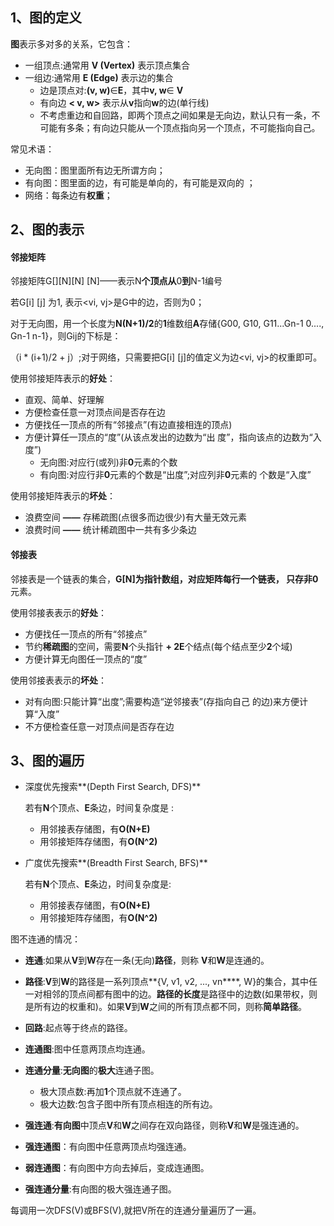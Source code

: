 ## 1、**图的定义**

**图**表示多对多的关系，它包含：

- 一组顶点:通常用 **V (Vertex)** 表示顶点集合
- 一组边:通常用 **E (Edge)** 表示边的集合
  - 边是顶点对:**(v, w)**$\in$**E**，其中**v, w**$\in$ **V**
  - 有向边 **< v, w>** 表示从**v**指向**w**的边(单行线)
  - 不考虑重边和自回路，即两个顶点之间如果是无向边，默认只有一条，不可能有多条；有向边只能从一个顶点指向另一个顶点，不可能指向自己。

常见术语：

- 无向图：图里面所有边无所谓方向；
- 有向图：图里面的边，有可能是单向的，有可能是双向的 ；
- 网络：每条边有**权重**；



## 2、图的表示

#### 邻接矩阵

邻接矩阵G[][N][N] [N]——表示N**个顶点从**0**到**N-1编号

若G[i] [j] 为1, 表示<vi, vj>是G中的边，否则为0；

对于无向图，用一个长度为**N(N+1)/2**的**1**维数组**A**存储{G00, G10, G11...Gn-1 0...., Gn-1 n-1}，则Gij的下标是：

（i * (i+1)/2 + j）;对于网络，只需要把G[i] [j]的值定义为边<vi, vj>的权重即可。

使用邻接矩阵表示的**好处**：

- 直观、简单、好理解
- 方便检查任意一对顶点间是否存在边
- 方便找任一顶点的所有“邻接点”(有边直接相连的顶点)
- 方便计算任一顶点的“度”(从该点发出的边数为“出 度”，指向该点的边数为“入度”)
  - 无向图:对应行(或列)非**0**元素的个数
  - 有向图:对应行非**0**元素的个数是“出度”;对应列非**0**元素的 个数是“入度”

使用邻接矩阵表示的**坏处**：

- 浪费空间 **——** 存稀疏图(点很多而边很少)有大量无效元素
- 浪费时间 **——** 统计稀疏图中一共有多少条边



#### 邻接表

邻接表是一个链表的集合，**G[N]**为指针数组，对应矩阵每行一个链表， 只存非**0**元素。

使用邻接表表示的**好处**：

- 方便找任一顶点的所有“邻接点”
- 节约**稀疏图**的空间，需要**N**个头指针 **+ 2E**个结点(每个结点至少**2**个域)
- 方便计算无向图任一顶点的“度”

使用邻接表表示的**坏处**：

- 对有向图:只能计算“出度”;需要构造“逆邻接表”(存指向自己 的边)来方便计算“入度”
- 不方便检查任意一对顶点间是否存在边



## 3、图的遍历

- 深度优先搜索**(Depth First Search, DFS)**

  若有**N**个顶点、**E**条边，时间复杂度是 :

  	-  用邻接表存储图，有**O(N+E)**
   -  用邻接矩阵存储图，有**O(N^2)**

- 广度优先搜索**(Breadth First Search, BFS)**

  若有**N**个顶点、**E**条边，时间复杂度是:

  - 用邻接表存储图，有**O(N+E)**
  - 用邻接矩阵存储图，有**O(N^2)**

图不连通的情况：

- **连通**:如果从**V**到**W**存在一条(无向)**路径**，则称 **V**和**W**是连通的。

- **路径**:**V**到**W**的路径是一系列顶点**{V, v1, v2, ..., vn****, W}的集合，其中任一对相邻的顶点间都有图中的边。**路径的长度**是路径中的边数(如果带权，则是所有边的权重和)。如果**V**到**W**之间的所有顶点都不同，则称**简单路径**。

- **回路**:起点等于终点的路径。
- **连通图**:图中任意两顶点均连通。
- **连通分量**:**无向图**的**极大**连通子图。
  - 极大顶点数:再加**1**个顶点就不连通了。
  - 极大边数:包含子图中所有顶点相连的所有边。

- **强连通**:**有向图**中顶点**V**和**W**之间存在双向路径，则称**V**和**W**是强连通的。

- **强连通图**：有向图中任意两顶点均强连通。
- **弱连通图**：有向图中方向去掉后，变成连通图。
- **强连通分量**:有向图的极大强连通子图。

每调用一次DFS(V)或BFS(V),就把V所在的连通分量遍历了一遍。